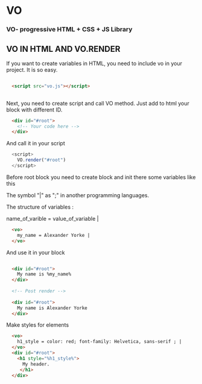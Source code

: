 # VO

### VO- progressive HTML + CSS + JS Library


## VO IN HTML AND VO.RENDER

If you want to create variables in HTML, you need to include vo in your project. It is so easy.

```html

  <script src="vo.js"></script>
  
```

Next, you need to create script and call VO method. 
Just add to html your block with different ID.

```html
  <div id="#root">
    <!-- Your code here -->
  </div>
```

And call it in your script

```javascript
  <script>
    VO.render("#root")
  </script>
```

Before root block you need to create <vo> block and init there some variables like this 

The symbol "|" as ";" in another programming languages. 

The structure of variables  :

name_of_varible = value_of_variable |

```html
  <vo>
    my_name = Alexander Yorke |  
  </vo>
```


And use it in your block

```html

  <div id="#root">
    My name is %my_name%
  </div>
  
  <!-- Post render -->
  
  <div id="#root">
    My name is Alexander Yorke
  </div>

```


Make styles for elements 
```html
  <vo>
    h1_style = color: red; font-family: Helvetica, sans-serif ; |  
  </vo>
  <div id="#root">
    <h1 style="%h1_style%">
      My header.
     </h1>
  </div>
```
